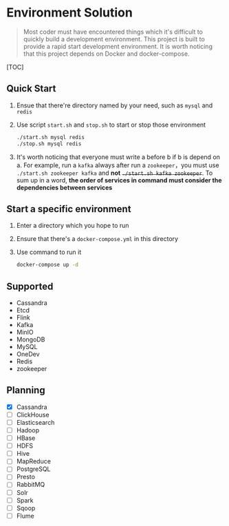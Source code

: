 # Environment Solution

> Most coder must have encountered things which it's difficult to quickly build a development environment. This project is built to provide a rapid start development environment. It is worth noticing that this project depends on Docker and docker-compose.

[TOC]

## Quick Start

1. Ensue that there're directory named by your need, such as `mysql` and `redis`
2. Use script `start.sh` and `stop.sh` to start or stop those environment

   ```sh
   ./start.sh mysql redis
   ./stop.sh mysql redis
   ```

3. It's worth noticing that everyone must write a before b if b is depend on a. For example, run a `kafka` always after run a `zookeeper`，you must use `./start.sh zookeeper kafka` and **not** ~~`./start.sh kafka zookeeper`~~. To sum up in a word, **the order of services in command must consider the dependencies between services**

## Start a specific environment

1. Enter a directory which you hope to run
2. Ensure that there's a `docker-compose.yml` in this directory
3. Use command to run it

   ```sh
   docker-compose up -d
   ```

## Supported

- Cassandra
- Etcd
- Flink
- Kafka
- MinIO
- MongoDB
- MySQL
- OneDev
- Redis
- zookeeper

## Planning

- [x] Cassandra
- [ ] ClickHouse
- [ ] Elasticsearch
- [ ] Hadoop
- [ ] HBase
- [ ] HDFS
- [ ] Hive
- [ ] MapReduce
- [ ] PostgreSQL
- [ ] Presto
- [ ] RabbitMQ
- [ ] Solr
- [ ] Spark
- [ ] Sqoop
- [ ] Flume
